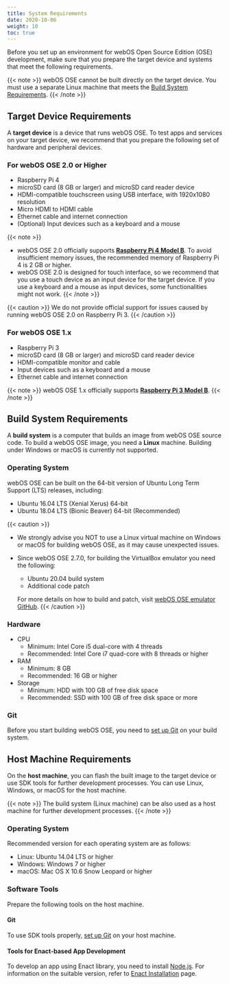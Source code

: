 ```yaml
---
title: System Requirements
date: 2020-10-06
weight: 10
toc: true
---
```


Before you set up an environment for webOS Open Source Edition (OSE) development, make sure that you prepare the target device and systems that meet the following requirements.

{{< note >}}
webOS OSE cannot be built directly on the target device. You must use a separate Linux machine that meets the [Build System Requirements](#build-system-requirements).
{{< /note >}}

## Target Device Requirements

A **target device** is a device that runs webOS OSE. To test apps and services on your target device, we recommend that you prepare the following set of hardware and peripheral devices.

### For webOS OSE 2.0 or Higher

* Raspberry Pi 4
* microSD card (8 GB or larger) and microSD card reader device
* HDMI-compatible touchscreen using USB interface, with 1920x1080 resolution
* Micro HDMI to HDMI cable
* Ethernet cable and internet connection
* (Optional) Input devices such as a keyboard and a mouse

{{< note >}}
* webOS OSE 2.0 officially supports **[Raspberry Pi 4 Model B](https://www.raspberrypi.org/products/raspberry-pi-4-model-b/)**. To avoid insufficient memory issues, the recommended memory of Raspberry Pi 4 is 2 GB or higher.
* webOS OSE 2.0 is designed for touch interface, so we recommend that you use a touch device as an input device for the target device. If you use a keyboard and a mouse as input devices, some functionalities might not work.
{{< /note >}}

{{< caution >}}
We do not provide official support for issues caused by running webOS OSE 2.0 on Raspberry Pi 3.
{{< /caution >}}

### For webOS OSE 1.x

* Raspberry Pi 3
* microSD card (8 GB or larger) and microSD card reader device
* HDMI-compatible monitor and cable
* Input devices such as a keyboard and a mouse
* Ethernet cable and internet connection

{{< note >}}
webOS OSE 1.x officially supports **[Raspberry Pi 3 Model B](https://www.raspberrypi.org/products/raspberry-pi-3-model-b/)**.
{{< /note >}}

## Build System Requirements

A **build system** is a computer that builds an image from webOS OSE source code. To build a webOS OSE image, you need a **Linux** machine. Building under Windows or macOS is currently not supported.

### Operating System

webOS OSE can be built on the 64-bit version of Ubuntu Long Term Support (LTS) releases, including:

* Ubuntu 16.04 LTS (Xenial Xerus) 64-bit
* Ubuntu 18.04 LTS (Bionic Beaver) 64-bit (Recommended)

{{< caution >}}
* We strongly advise you NOT to use a Linux virtual machine on Windows or macOS for building webOS OSE, as it may cause unexpected issues.
* Since webOS OSE 2.7.0, for building the VirtualBox emulator you need the following:

    * Ubuntu 20.04 build system
    * Additional code patch

    For more details on how to build and patch, visit [webOS OSE emulator GitHub](https://github.com/webosose-emulator/build-webos).
{{< /caution >}}

### Hardware

* CPU
    * Minimum: Intel Core i5 dual-core with 4 threads
    * Recommended: Intel Core i7 quad-core with 8 threads or higher
* RAM
    * Minimum: 8 GB
    * Recommended: 16 GB or higher
* Storage
    * Minimum: HDD with 100 GB of free disk space
    * Recommended: SSD with 100 GB of free disk space or more

### Git

Before you start building webOS OSE, you need to [set up Git](https://help.github.com/articles/set-up-git) on your build system.

## Host Machine Requirements

On the **host machine**, you can flash the built image to the target device or use SDK tools for further development processes. You can use Linux, Windows, or macOS for the host machine.

{{< note >}}
The build system (Linux machine) can be also used as a host machine for further development processes.
{{< /note >}}

### Operating System

Recommended version for each operating system are as follows:

* Linux: Ubuntu 14.04 LTS or higher
* Windows: Windows 7 or higher
* macOS: Mac OS X 10.6 Snow Leopard or higher

### Software Tools

Prepare the following tools on the host machine.

#### Git
To use SDK tools properly, [set up Git](https://help.github.com/articles/set-up-git) on your host machine.

#### Tools for Enact-based App Development

To develop an app using Enact library, you need to install [Node.js](https://nodejs.org). For information on the suitable version, refer to [Enact Installation](http://enactjs.com/docs/developer-tools/cli/installation/) page.